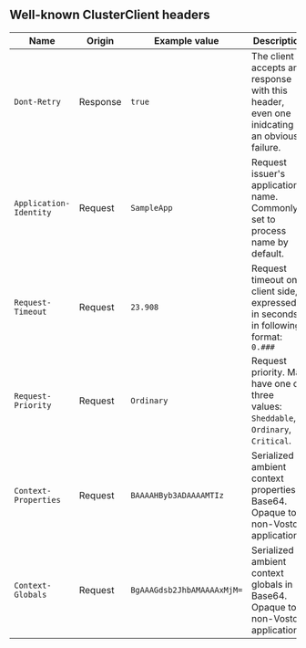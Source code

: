 ## Well-known ClusterClient headers

| Name  | Origin | Example value | Description |
| ----- | ------ | ------------- | ----------- |
| `Dont-Retry`           | Response | `true`                     | The client accepts any response with this header, even one inidcating an obvious failure. |
| `Application-Identity` | Request  | `SampleApp`                | Request issuer's application name. Commonly set to process name by default. |
| `Request-Timeout`      | Request  | `23.908`                  | Request timeout on client side, expressed in seconds in following format: `0.###` |
| `Request-Priority`     | Request  | `Ordinary`                 | Request priority. May have one of three values: `Sheddable`, `Ordinary`, `Critical`. |
| `Context-Properties`   | Request  | `BAAAAHByb3ADAAAAMTIz`     | Serialized ambient context properties in Base64. Opaque to non-Vostok applications. |
| `Context-Globals`      | Request  | `BgAAAGdsb2JhbAMAAAAxMjM=` | Serialized ambient context globals in Base64. Opaque to non-Vostok applications. |
